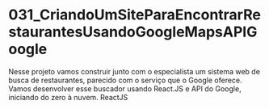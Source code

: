 # 031_CriandoUmSiteParaEncontrarRestaurantesUsandoGoogleMapsAPIGoogle
Nesse projeto vamos construir junto com o especialista um sistema web de busca de restaurantes, parecido com o serviço que o Google oferece. Vamos desenvolver esse buscador usando React.JS e API do Google, iniciando do zero à nuvem.  ReactJS
